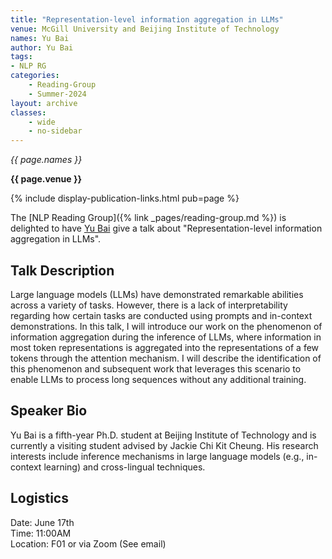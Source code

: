 ```yaml
---
title: "Representation-level information aggregation in LLMs"
venue: McGill University and Beijing Institute of Technology
names: Yu Bai
author: Yu Bai
tags:
- NLP RG
categories:
    - Reading-Group
    - Summer-2024
layout: archive
classes:
    - wide
    - no-sidebar
---
```


*{{ page.names }}*

**{{ page.venue }}**

{% include display-publication-links.html pub=page %}

The [NLP Reading Group]({% link _pages/reading-group.md %}) is delighted to have [Yu Bai](https://ybai-nlp.github.io/) give a talk about "Representation-level information aggregation in LLMs".

## Talk Description

Large language models (LLMs) have demonstrated remarkable abilities across a variety of tasks. However, there is a lack of interpretability regarding how certain tasks are conducted using prompts and in-context demonstrations. In this talk, I will introduce our work on the phenomenon of information aggregation during the inference of LLMs, where information in most token representations is aggregated into the representations of a few tokens through the attention mechanism. I will describe the identification of this phenomenon and subsequent work that leverages this scenario to enable LLMs to process long sequences without any additional training.

## Speaker Bio

Yu Bai is a fifth-year Ph.D. student at Beijing Institute of Technology and is currently a visiting student advised by Jackie Chi Kit Cheung. His research interests include inference mechanisms in large language models (e.g., in-context learning) and cross-lingual techniques.

## Logistics

Date: June 17th <br>
Time: 11:00AM <br>
Location: F01 or via Zoom (See email)